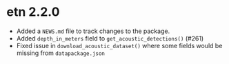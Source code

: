 # etn 2.2.0

* Added a `NEWS.md` file to track changes to the package.
* Added `depth_in_meters` field to `get_acoustic_detections()` (#261)
* Fixed issue in `download_acoustic_dataset()` where some fields would be missing from `datapackage.json`
